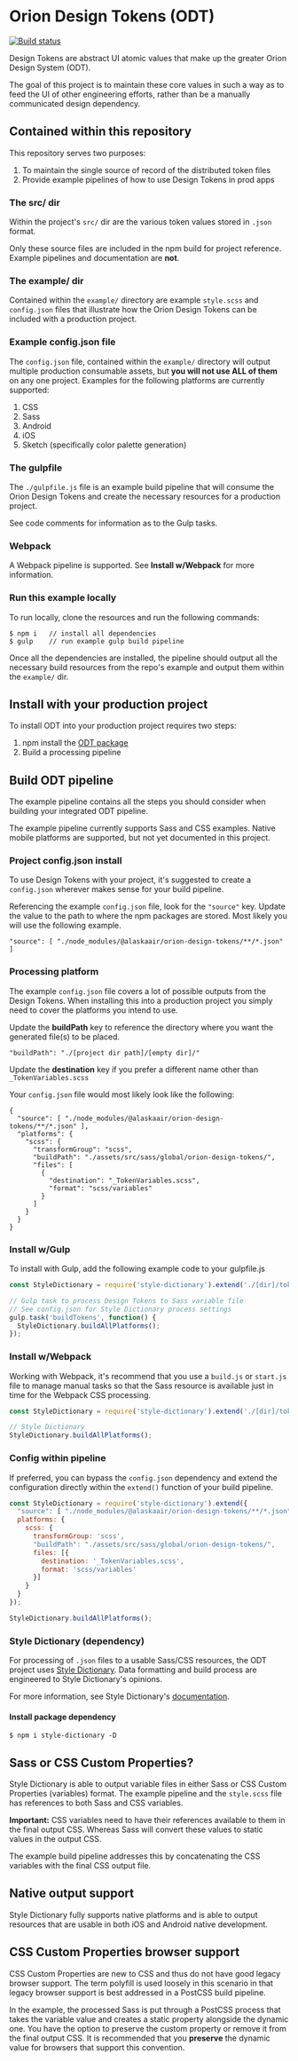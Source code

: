 # Orion Design Tokens (ODT)

[![Build status](https://itsals.visualstudio.com/Orion%20Design%20System/_apis/build/status/Design%20Tokens)](https://itsals.visualstudio.com/Orion%20Design%20System/_build/latest?definitionId=2769)

Design Tokens are abstract UI atomic values that make up the greater Orion Design System (ODT).

The goal of this project is to maintain these core values in such a way as to feed the UI of other engineering efforts, rather than be a manually communicated design dependency.

## Contained within this repository

This repository serves two purposes:

1. To maintain the single source of record of the distributed token files
1. Provide example pipelines of how to use Design Tokens in prod apps

### The src/ dir

Within the project's `src/` dir are the various token values stored in `.json` format.

Only these source files are included in the npm build for project reference. Example pipelines and documentation are **not**.

### The example/ dir

Contained within the `example/` directory are example `style.scss` and `config.json` files that illustrate how the Orion Design Tokens can be included with a production project.

### Example config.json file

The `config.json` file, contained within the `example/` directory will output multiple production consumable assets, but **you will not use ALL of them** on any one project. Examples for the following platforms are currently supported:

1. CSS
1. Sass
1. Android
1. iOS
1. Sketch (specifically color palette generation)

### The gulpfile

The `./gulpfile.js` file is an example build pipeline that will consume the Orion Design Tokens and create the necessary resources for a production project.

See code comments for information as to the Gulp tasks.

### Webpack

A Webpack pipeline is supported. See **Install w/Webpack** for more information.

### Run this example locally

To run locally, clone the resources and run the following commands:

```
$ npm i   // install all dependencies
$ gulp    // run example gulp build pipeline
```

Once all the dependencies are installed, the pipeline should output all the necessary build resources from the repo's example and output them within the `example/` dir.

## Install with your production project

To install ODT into your production project requires two steps:

1. npm install the [ODT package](https://itsals.visualstudio.com/Orion%20Design%20System/_packaging?feed=as.com-npm&package=%40alaskaair%2Falaskaair-design-tokens&version=0.1.1384816&protocolType=Npm&_a=package)
1. Build a processing pipeline

## Build ODT pipeline

The example pipeline contains all the steps you should consider when building your integrated ODT pipeline.

The example pipeline currently supports Sass and CSS examples. Native mobile platforms are supported, but not yet documented in this project.

### Project config.json install

To use Design Tokens with your project, it's suggested to create a `config.json` wherever makes sense for your build pipeline.

Referencing the example `config.json` file, look for the `"source"` key. Update the value to the path to where the npm packages are stored. Most likely you will use the following example.

```
"source": [ "./node_modules/@alaskaair/orion-design-tokens/**/*.json" ]
```

### Processing platform

The example `config.json` file covers a lot of possible outputs from the Design Tokens. When installing this into a production project you simply need to cover the platforms you intend to use.

Update the **buildPath** key to reference the directory where you want the generated file(s) to be placed.

```
"buildPath": "./[project dir path]/[empty dir]/"
```

Update the **destination** key if you prefer a different name other than `_TokenVariables.scss`

Your `config.json` file would most likely look like the following:

```
{
  "source": [ "./node_modules/@alaskaair/orion-design-tokens/**/*.json" ],
  "platforms": {
    "scss": {
      "transformGroup": "scss",
      "buildPath": "./assets/src/sass/global/orion-design-tokens/",
      "files": [
        {
          "destination": "_TokenVariables.scss",
          "format": "scss/variables"
        }
      ]
    }
  }
}
```

### Install w/Gulp

To install with Gulp, add the following example code to your gulpfile.js

```js
const StyleDictionary = require('style-dictionary').extend('./[dir]/tokenConfig.json')

// Gulp task to process Design Tokens to Sass variable file
// See config.json for Style Dictionary process settings
gulp.task('buildTokens', function() {
  StyleDictionary.buildAllPlatforms();
});
```

### Install w/Webpack

Working with Webpack, it's recommend that you use a `build.js` or `start.js` file to manage manual tasks so that the Sass resource is available just in time for the Webpack CSS processing.

```js
const StyleDictionary = require('style-dictionary').extend('./[dir]/tokensConfig.json');

// Style Dictionary
StyleDictionary.buildAllPlatforms();
```

### Config within pipeline

If preferred, you can bypass the `config.json` dependency and extend the configuration directly within the `extend()` function of your build pipeline.

```js
const StyleDictionary = require('style-dictionary').extend({
  "source": [ "./node_modules/@alaskaair/orion-design-tokens/**/*.json" ],
  platforms: {
    scss: {
      transformGroup: 'scss',
      "buildPath": "./assets/src/sass/global/orion-design-tokens/",
      files: [{
        destination: '_TokenVariables.scss',
        format: 'scss/variables'
      }]
    }
  }
});

StyleDictionary.buildAllPlatforms();
```

### Style Dictionary (dependency)

For processing of `.json` files to a usable Sass/CSS resources, the ODT project uses [Style Dictionary](https://www.npmjs.com/package/style-dictionary). Data formatting and build process are engineered to Style Dictionary's opinions.

For more information, see Style Dictionary's [documentation](https://amzn.github.io/style-dictionary/#/).


#### Install package dependency

```
$ npm i style-dictionary -D
```

## Sass or CSS Custom Properties?

Style Dictionary is able to output variable files in either Sass or CSS Custom Properties (variables) format. The example pipeline and the `style.scss` file has references to both Sass and CSS variables.

**Important:** CSS variables need to have their references available to them in the final output CSS. Whereas Sass will convert these values to static values in the output CSS.

The example build pipeline addresses this by concatenating the CSS variables with the final CSS output file.

## Native output support

Style Dictionary fully supports native platforms and is able to output resources that are usable in both iOS and Android native development.

## CSS Custom Properties browser support

CSS Custom Properties are new to CSS and thus do not have good legacy browser support. The term polyfill is used loosely in this scenario in that legacy browser support is best addressed in a PostCSS build pipeline.

In the example, the processed Sass is put through a PostCSS process that takes the variable value and creates a static property alongside the dynamic one. You have the option to preserve the custom property or remove it from the final output CSS. It is recommended that you **preserve** the dynamic value for browsers that support this convention.
